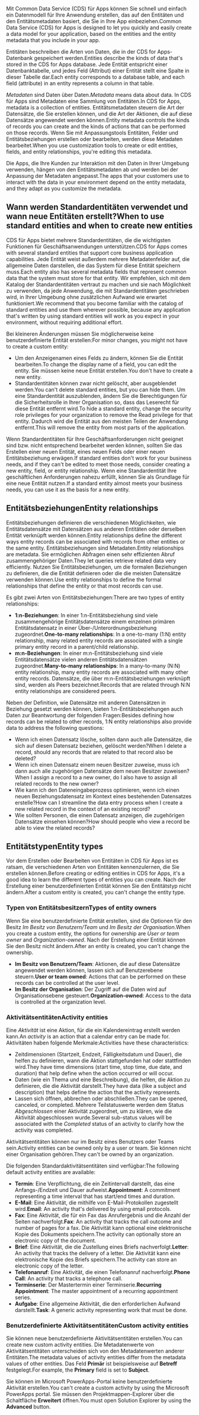 <span data-ttu-id="4357e-101">Mit Common Data Service (CDS) für Apps können Sie schnell und einfach ein Datenmodell für Ihre Anwendung erstellen, das auf den Entitäten und den Entitätsmetadaten basiert, die Sie in Ihre App einbeziehen.</span><span class="sxs-lookup"><span data-stu-id="4357e-101">Common Data Service (CDS) for Apps is designed to let you quickly and easily create a data model for your application, based on the entities and the entity metadata that you include in your app.</span></span> 

<span data-ttu-id="4357e-102">Entitäten beschreiben die Arten von Daten, die in der CDS for Apps-Datenbank gespeichert werden.</span><span class="sxs-lookup"><span data-stu-id="4357e-102">Entities describe the kinds of data that's stored in the CDS for Apps database.</span></span> <span data-ttu-id="4357e-103">Jede Entität entspricht einer Datenbanktabelle, und jedes Feld (Attribut) einer Entität stellt eine Spalte in dieser Tabelle dar.</span><span class="sxs-lookup"><span data-stu-id="4357e-103">Each entity corresponds to a database table, and each field (attribute) in an entity represents a column in that table.</span></span> 

<span data-ttu-id="4357e-104">*Metadaten* sind Daten über Daten.</span><span class="sxs-lookup"><span data-stu-id="4357e-104">*Metadata* means data about data.</span></span> <span data-ttu-id="4357e-105">In CDS für Apps sind Metadaten eine Sammlung von Entitäten.</span><span class="sxs-lookup"><span data-stu-id="4357e-105">In CDS for Apps, metadata is a collection of entities.</span></span> <span data-ttu-id="4357e-106">Entitätsmetadaten steuern die Art der Datensätze, die Sie erstellen können, und die Art der Aktionen, die auf diese Datensätze angewendet werden können.</span><span class="sxs-lookup"><span data-stu-id="4357e-106">Entity metadata controls the kinds of records you can create and the kinds of actions that can be performed on those records.</span></span> <span data-ttu-id="4357e-107">Wenn Sie mit Anpassungstools Entitäten, Felder und Entitätsbeziehungen erstellen oder bearbeiten, werden diese Metadaten bearbeitet.</span><span class="sxs-lookup"><span data-stu-id="4357e-107">When you use customization tools to create or edit entities, fields, and entity relationships, you're editing this metadata.</span></span>

<span data-ttu-id="4357e-108">Die Apps, die Ihre Kunden zur Interaktion mit den Daten in Ihrer Umgebung verwenden, hängen von den Entitätsmetadaten ab und werden bei der Anpassung der Metadaten angepasst.</span><span class="sxs-lookup"><span data-stu-id="4357e-108">The apps that your customers use to interact with the data in your environment depend on the entity metadata, and they adapt as you customize the metadata.</span></span> 

## <a name="when-to-use-standard-entities-and-when-to-create-new-entities"></a><span data-ttu-id="4357e-109">Wann werden Standardentitäten verwendet und wann neue Entitäten erstellt?</span><span class="sxs-lookup"><span data-stu-id="4357e-109">When to use standard entities and when to create new entities</span></span>
<span data-ttu-id="4357e-110">CDS für Apps bietet mehrere Standardentitäten, die die wichtigsten Funktionen für Geschäftsanwendungen unterstützen.</span><span class="sxs-lookup"><span data-stu-id="4357e-110">CDS for Apps comes with several standard entities that support core business application capabilities.</span></span> <span data-ttu-id="4357e-111">Jede Entität weist außerdem mehrere Metadatenfelder auf, die allgemeine Daten darstellen, die das System für diese Entität speichern muss.</span><span class="sxs-lookup"><span data-stu-id="4357e-111">Each entity also has several metadata fields that represent common data that the system must store for that entity.</span></span> <span data-ttu-id="4357e-112">Wir empfehlen, sich mit dem Katalog der Standardentitäten vertraut zu machen und sie nach Möglichkeit zu verwenden, da jede Anwendung, die mit Standardentitäten geschrieben wird, in Ihrer Umgebung ohne zusätzlichen Aufwand wie erwartet funktioniert.</span><span class="sxs-lookup"><span data-stu-id="4357e-112">We recommend that you become familiar with the catalog of standard entities and use them wherever possible, because any application that's written by using standard entities will work as you expect in your environment, without requiring additional effort.</span></span>

<span data-ttu-id="4357e-113">Bei kleineren Änderungen müssen Sie möglicherweise keine benutzerdefinierte Entität erstellen:</span><span class="sxs-lookup"><span data-stu-id="4357e-113">For minor changes, you might not have to create a custom entity:</span></span> 

- <span data-ttu-id="4357e-114">Um den Anzeigenamen eines Felds zu ändern, können Sie die Entität bearbeiten.</span><span class="sxs-lookup"><span data-stu-id="4357e-114">To change the display name of a field, you can edit the entity.</span></span> <span data-ttu-id="4357e-115">Sie müssen keine neue Entität erstellen.</span><span class="sxs-lookup"><span data-stu-id="4357e-115">You don't have to create a new entity.</span></span>
- <span data-ttu-id="4357e-116">Standardentitäten können zwar nicht gelöscht, aber ausgeblendet werden.</span><span class="sxs-lookup"><span data-stu-id="4357e-116">You can't delete standard entities, but you can hide them.</span></span> <span data-ttu-id="4357e-117">Um eine Standardentität auszublenden, ändern Sie die Berechtigungen für die Sicherheitsrolle in Ihrer Organisation so, dass das Leserecht für diese Entität entfernt wird.</span><span class="sxs-lookup"><span data-stu-id="4357e-117">To hide a standard entity, change the security role privileges for your organization to remove the Read privilege for that entity.</span></span> <span data-ttu-id="4357e-118">Dadurch wird die Entität aus den meisten Teilen der Anwendung entfernt.</span><span class="sxs-lookup"><span data-stu-id="4357e-118">This will remove the entity from most parts of the application.</span></span>

<span data-ttu-id="4357e-119">Wenn Standardentitäten für Ihre Geschäftsanforderungen nicht geeignet sind bzw. nicht entsprechend bearbeitet werden können, sollten Sie das Erstellen einer neuen Entität, eines neuen Felds oder einer neuen Entitätsbeziehung erwägen.</span><span class="sxs-lookup"><span data-stu-id="4357e-119">If standard entities don't work for your business needs, and if they can't be edited to meet those needs, consider creating a new entity, field, or entity relationship.</span></span> <span data-ttu-id="4357e-120">Wenn eine Standardentität Ihre geschäftlichen Anforderungen nahezu erfüllt, können Sie als Grundlage für eine neue Entität nutzen.</span><span class="sxs-lookup"><span data-stu-id="4357e-120">If a standard entity almost meets your business needs, you can use it as the basis for a new entity.</span></span>

## <a name="entity-relationships"></a><span data-ttu-id="4357e-121">Entitätsbeziehungen</span><span class="sxs-lookup"><span data-stu-id="4357e-121">Entity relationships</span></span>
<span data-ttu-id="4357e-122">Entitätsbeziehungen definieren die verschiedenen Möglichkeiten, wie Entitätsdatensätze mit Datensätzen aus anderen Entitäten oder derselben Entität verknüpft werden können.</span><span class="sxs-lookup"><span data-stu-id="4357e-122">Entity relationships define the different ways entity records can be associated with records from other entities or the same entity.</span></span> <span data-ttu-id="4357e-123">Entitätsbeziehungen sind Metadaten.</span><span class="sxs-lookup"><span data-stu-id="4357e-123">Entity relationships are metadata.</span></span> <span data-ttu-id="4357e-124">Sie ermöglichen Abfragen einen sehr effizienten Abruf zusammengehöriger Daten.</span><span class="sxs-lookup"><span data-stu-id="4357e-124">They let queries retrieve related data very efficiently.</span></span> <span data-ttu-id="4357e-125">Nutzen Sie Entitätsbeziehungen, um die formalen Beziehungen zu definieren, die die Entität definieren oder die die meisten Datensätze verwenden können.</span><span class="sxs-lookup"><span data-stu-id="4357e-125">Use entity relationships to define the formal relationships that define the entity or that most records can use.</span></span> 

<span data-ttu-id="4357e-126">Es gibt zwei Arten von Entitätsbeziehungen:</span><span class="sxs-lookup"><span data-stu-id="4357e-126">There are two types of entity relationships:</span></span>

- <span data-ttu-id="4357e-127">**1:n-Beziehungen**: In einer 1:n-Entitätsbeziehung sind viele zusammengehörige Entitätsdatensätze einem einzelnen primären Entitätsdatensatz in einer Über-/Unterordnungsbeziehung zugeordnet.</span><span class="sxs-lookup"><span data-stu-id="4357e-127">**One-to-many relationships**: In a one-to-many (1:N) entity relationship, many related entity records are associated with a single primary entity record in a parent/child relationship.</span></span> 
- <span data-ttu-id="4357e-128">**m:n-Beziehungen**: In einer m:n-Entitätsbeziehung sind viele Entitätsdatensätze vielen anderen Entitätsdatensätzen zugeordnet.</span><span class="sxs-lookup"><span data-stu-id="4357e-128">**Many-to-many relationships**: In a many-to-many (N:N) entity relationship, many entity records are associated with many other entity records.</span></span> <span data-ttu-id="4357e-129">Datensätze, die über m:n-Entitätsbeziehungen verknüpft sind, werden als Peers bezeichnet.</span><span class="sxs-lookup"><span data-stu-id="4357e-129">Records that are related through N:N entity relationships are considered peers.</span></span>

<span data-ttu-id="4357e-130">Neben der Definition, wie Datensätze mit anderen Datensätzen in Beziehung gesetzt werden können, bieten 1:n-Entitätsbeziehungen auch Daten zur Beantwortung der folgenden Fragen:</span><span class="sxs-lookup"><span data-stu-id="4357e-130">Besides defining how records can be related to other records, 1:N entity relationships also provide data to address the following questions:</span></span>

- <span data-ttu-id="4357e-131">Wenn ich einen Datensatz lösche, sollten dann auch alle Datensätze, die sich auf diesen Datensatz beziehen, gelöscht werden?</span><span class="sxs-lookup"><span data-stu-id="4357e-131">When I delete a record, should any records that are related to that record also be deleted?</span></span>
- <span data-ttu-id="4357e-132">Wenn ich einen Datensatz einem neuen Besitzer zuweise, muss ich dann auch alle zugehörigen Datensätze dem neuen Besitzer zuweisen?</span><span class="sxs-lookup"><span data-stu-id="4357e-132">When I assign a record to a new owner, do I also have to assign all related records to the new owner?</span></span>
- <span data-ttu-id="4357e-133">Wie kann ich den Dateneingabeprozess optimieren, wenn ich einen neuen Beziehungsdatensatz im Kontext eines bestehenden Datensatzes erstelle?</span><span class="sxs-lookup"><span data-stu-id="4357e-133">How can I streamline the data entry process when I create a new related record in the context of an existing record?</span></span>
- <span data-ttu-id="4357e-134">Wie sollten Personen, die einen Datensatz anzeigen, die zugehörigen Datensätze einsehen können?</span><span class="sxs-lookup"><span data-stu-id="4357e-134">How should people who view a record be able to view the related records?</span></span>

## <a name="entity-types"></a><span data-ttu-id="4357e-135">Entitätstypen</span><span class="sxs-lookup"><span data-stu-id="4357e-135">Entity types</span></span>
<span data-ttu-id="4357e-136">Vor dem Erstellen oder Bearbeiten von Entitäten in CDS für Apps ist es ratsam, die verschiedenen Arten von Entitäten kennenzulernen, die Sie erstellen können.</span><span class="sxs-lookup"><span data-stu-id="4357e-136">Before creating or editing entities in CDS for Apps, it's a good idea to learn the different types of entities you can create.</span></span> <span data-ttu-id="4357e-137">Nach der Erstellung einer benutzerdefinierten Entität können Sie den Entitätstyp nicht ändern.</span><span class="sxs-lookup"><span data-stu-id="4357e-137">After a custom entity is created, you can't change the entity type.</span></span> 

### <a name="types-of-entity-owners"></a><span data-ttu-id="4357e-138">Typen von Entitätsbesitzern</span><span class="sxs-lookup"><span data-stu-id="4357e-138">Types of entity owners</span></span>
<span data-ttu-id="4357e-139">Wenn Sie eine benutzerdefinierte Entität erstellen, sind die Optionen für den Besitz *Im Besitz von Benutzern/Team* und *Im Besitz der Organisation*.</span><span class="sxs-lookup"><span data-stu-id="4357e-139">When you create a custom entity, the options for ownership are *User or team owner* and *Organization-owned*.</span></span> <span data-ttu-id="4357e-140">Nach der Erstellung einer Entität können Sie den Besitz nicht ändern.</span><span class="sxs-lookup"><span data-stu-id="4357e-140">After an entity is created, you can't change the ownership.</span></span> 

- <span data-ttu-id="4357e-141">**Im Besitz von Benutzern/Team**: Aktionen, die auf diese Datensätze angewendet werden können, lassen sich auf Benutzerebene steuern.</span><span class="sxs-lookup"><span data-stu-id="4357e-141">**User or team owned**: Actions that can be performed on these records can be controlled at the user level.</span></span>
- <span data-ttu-id="4357e-142">**Im Besitz der Organisation**: Der Zugriff auf die Daten wird auf Organisationsebene gesteuert.</span><span class="sxs-lookup"><span data-stu-id="4357e-142">**Organization-owned**: Access to the data is controlled at the organization level.</span></span>

### <a name="activity-entities"></a><span data-ttu-id="4357e-143">Aktivitätsentitäten</span><span class="sxs-lookup"><span data-stu-id="4357e-143">Activity entities</span></span>
<span data-ttu-id="4357e-144">Eine *Aktivität* ist eine Aktion, für die ein Kalendereintrag erstellt werden kann.</span><span class="sxs-lookup"><span data-stu-id="4357e-144">An *activity* is an action that a calendar entry can be made for.</span></span> <span data-ttu-id="4357e-145">Aktivitäten haben folgende Merkmale:</span><span class="sxs-lookup"><span data-stu-id="4357e-145">Activities have these characteristics:</span></span>

- <span data-ttu-id="4357e-146">Zeitdimensionen (Startzeit, Endzeit, Fälligkeitsdatum und Dauer), die helfen zu definieren, wann die Aktion stattgefunden hat oder stattfinden wird.</span><span class="sxs-lookup"><span data-stu-id="4357e-146">They have time dimensions (start time, stop time, due date, and duration) that help define when the action occurred or will occur.</span></span>
- <span data-ttu-id="4357e-147">Daten (wie ein Thema und eine Beschreibung), die helfen, die Aktion zu definieren, die die Aktivität darstellt.</span><span class="sxs-lookup"><span data-stu-id="4357e-147">They have data (like a subject and description) that helps define the action that the activity represents.</span></span> 
- <span data-ttu-id="4357e-148">Lassen sich öffnen, abbrechen oder abschließen.</span><span class="sxs-lookup"><span data-stu-id="4357e-148">They can be opened, canceled, or completed.</span></span> <span data-ttu-id="4357e-149">Mehrere Teilstatuswerte werden dem Status *Abgeschlossen* einer Aktivität zugeordnet, um zu klären, wie die Aktivität abgeschlossen wurde.</span><span class="sxs-lookup"><span data-stu-id="4357e-149">Several sub-status values will be associated with the *Completed* status of an activity to clarify how the activity was completed.</span></span> 
 
<span data-ttu-id="4357e-150">Aktivitätsentitäten können nur im Besitz eines Benutzers oder Teams sein.</span><span class="sxs-lookup"><span data-stu-id="4357e-150">Activity entities can be owned only by a user or team.</span></span> <span data-ttu-id="4357e-151">Sie können nicht einer Organisation gehören.</span><span class="sxs-lookup"><span data-stu-id="4357e-151">They can't be owned by an organization.</span></span>

<span data-ttu-id="4357e-152">Die folgenden Standardaktivitätsentitäten sind verfügbar:</span><span class="sxs-lookup"><span data-stu-id="4357e-152">The following default activity entities are available:</span></span>

- <span data-ttu-id="4357e-153">**Termin**: Eine Verpflichtung, die ein Zeitintervall darstellt, das eine Anfangs-/Endzeit und Dauer aufweist.</span><span class="sxs-lookup"><span data-stu-id="4357e-153">**Appointment**: A commitment representing a time interval that has start/end times and duration.</span></span>
- <span data-ttu-id="4357e-154">**E-Mail**: Eine Aktivität, die mithilfe von E-Mail-Protokollen zugestellt wird.</span><span class="sxs-lookup"><span data-stu-id="4357e-154">**Email**: An activity that's delivered by using email protocols.</span></span>
- <span data-ttu-id="4357e-155">**Fax**: Eine Aktivität, die für ein Fax das Anrufergebnis und die Anzahl der Seiten nachverfolgt.</span><span class="sxs-lookup"><span data-stu-id="4357e-155">**Fax**: An activity that tracks the call outcome and number of pages for a fax.</span></span> <span data-ttu-id="4357e-156">Die Aktivität kann optional eine elektronische Kopie des Dokuments speichern.</span><span class="sxs-lookup"><span data-stu-id="4357e-156">The activity can optionally store an electronic copy of the document.</span></span>
- <span data-ttu-id="4357e-157">**Brief**: Eine Aktivität, die die Zustellung eines Briefs nachverfolgt.</span><span class="sxs-lookup"><span data-stu-id="4357e-157">**Letter**: An activity that tracks the delivery of a letter.</span></span> <span data-ttu-id="4357e-158">Die Aktivität kann eine elektronische Kopie des Briefs speichern.</span><span class="sxs-lookup"><span data-stu-id="4357e-158">The activity can store an electronic copy of the letter.</span></span>
- <span data-ttu-id="4357e-159">**Telefonanruf**: Eine Aktivität, die einen Telefonanruf nachverfolgt.</span><span class="sxs-lookup"><span data-stu-id="4357e-159">**Phone Call**: An activity that tracks a telephone call.</span></span>
- <span data-ttu-id="4357e-160">**Terminserie**: Der Mastertermin einer Terminserie.</span><span class="sxs-lookup"><span data-stu-id="4357e-160">**Recurring Appointment**: The master appointment of a recurring appointment series.</span></span>
- <span data-ttu-id="4357e-161">**Aufgabe**: Eine allgemeine Aktivität, die den erforderlichen Aufwand darstellt.</span><span class="sxs-lookup"><span data-stu-id="4357e-161">**Task**: A generic activity representing work that must be done.</span></span>

### <a name="custom-activity-entities"></a><span data-ttu-id="4357e-162">Benutzerdefinierte Aktivitätsentitäten</span><span class="sxs-lookup"><span data-stu-id="4357e-162">Custom activity entities</span></span>
<span data-ttu-id="4357e-163">Sie können neue benutzerdefinierte Aktivitätsentitäten erstellen.</span><span class="sxs-lookup"><span data-stu-id="4357e-163">You can create new custom activity entities.</span></span> <span data-ttu-id="4357e-164">Die Metadatenwerte von Aktivitätsentitäten unterscheiden sich von den Metadatenwerten anderer Entitäten.</span><span class="sxs-lookup"><span data-stu-id="4357e-164">The metadata values of activity entities differ from the metadata values of other entities.</span></span> <span data-ttu-id="4357e-165">Das Feld **Primär** ist beispielsweise auf **Betreff** festgelegt.</span><span class="sxs-lookup"><span data-stu-id="4357e-165">For example, the **Primary** field is set to **Subject**.</span></span> 

<span data-ttu-id="4357e-166">Sie können im Microsoft PowerApps-Portal keine benutzerdefinierte Aktivität erstellen.</span><span class="sxs-lookup"><span data-stu-id="4357e-166">You can't create a custom activity by using the Microsoft PowerApps portal.</span></span> <span data-ttu-id="4357e-167">Sie müssen den Projektmappen-Explorer über die Schaltfläche **Erweitert** öffnen.</span><span class="sxs-lookup"><span data-stu-id="4357e-167">You must open Solution Explorer by using the **Advanced** button.</span></span> 
